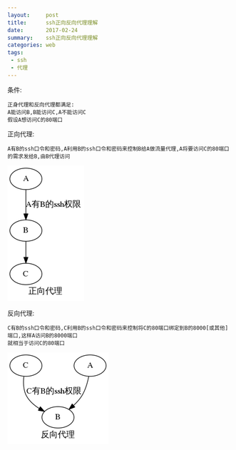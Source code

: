 ```yaml
---
layout:     post
title:      ssh正向反向代理理解
date:       2017-02-24
summary:    ssh正向反向代理理解
categories: web
tags:
 - ssh
 - 代理
---
```


条件:
```
正身代理和反向代理都满足:
A能访问B,B能访问C,A不能访问C
假设A想访问C的80端口
```

正向代理:
```
A有B的ssh口令和密码,A利用B的ssh口令和密码来控制B给A做流量代理,A将要访问C的80端口的需求发给B,由B代理访问
```
<img src="https://raw.githubusercontent.com/3xp10it/pic/master/正向代理.png">

反向代理:
```
C有B的ssh口令和密码,C利用B的ssh口令和密码来控制将C的80端口绑定到B的8000[或其他]端口,这样A访问B的8000端口
就相当于访问C的80端口
```

<img src="https://raw.githubusercontent.com/3xp10it/pic/master/反向代理.png">
